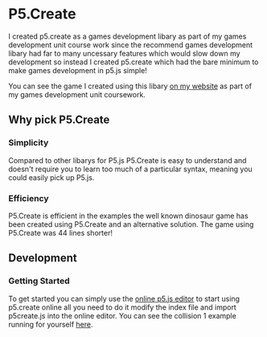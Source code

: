 # P5.Create

I created p5.create as a games development libary as part of my games development unit course work since the recommend games development libary had far to many uncessary features which would slow down my development so instead I created p5.create which had the bare minimum to make games development in p5.js simple!

You can see the game I created using this libary [on my website] as part of my games development unit coursework.

## Why pick P5.Create

### Simplicity 

Compared to other libarys for P5.js P5.Create is easy to understand and doesn't require you to learn too much of a particular syntax, meaning you could easily pick up P5.js.

### Efficiency 

P5.Create is efficient in the examples the well known dinosaur game has been created using P5.Create and an alternative solution. The game using P5.Create was 44 lines shorter!

## Development

### Getting Started

To get started you can simply use the [online p5.js editor] to start using p5.create online all you need to do it modify the index file and import p5create.js into the online editor. You can see the collision 1 example running for yourself [here].




[on my website]: https://gardeningmania.zachmohammed.me/
[here]: https://editor.p5js.org/zach.mohammed/sketches/7E5LGcnEa
[online p5.js editor]: https://editor.p5js.org/

